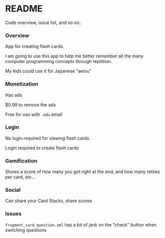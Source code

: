 # README

Code overview, issue list, and so on..

### Overview
App for creating flash cards.

I am going to use this app to help me better remember all the many computer programming concepts through repitition.

My kids could use it for Japanese "aeiou"

### Monetization
Has ads

$0.99 to remove the ads

Free for use with `.edu` email

### Login
No login required for viewing flash cards.

Login required to create flash cards

### Gamification
Shows a score of how many you got right at the end, and how many retires per card, etc...

### Social
Can share your Card Stacks, share scores

### Issues
`fragment_card_question.xml` has a bit of jank on the "check" button when switching questions